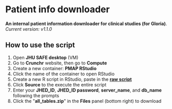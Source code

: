 # Patient info downloader
**An internal patient information downloader for clinical studies (for Gloria)**.  
*Current version: v1.1.0*

## How to use the script
1. Open **JHU SAFE desktop** (VM)
2. Go to **Crunchr** website, then go to **Compute**
3. Create a new container: **PMAP RStudio**
4. Click the name of the container to open RStudio
5. Create a new R script in RStudio, paste in the [**raw script**](https://raw.githubusercontent.com/chenh19/patient_info/main/patient_info_downloader.R)
6. Click **Source** to the execute the entire script
7. Enter your **JHED_ID**, **JHED_ID password**, **server_name**, and **db_name** following the prompts
8. Click the "**all_tables.zip**" in the **Files** panel (bottom right) to download
